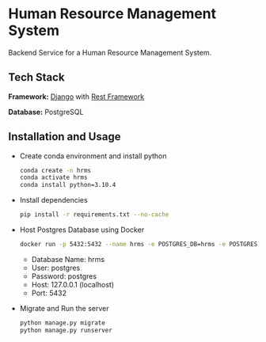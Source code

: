 # Human Resource Management System

Backend Service for a Human Resource Management System.

## Tech Stack

**Framework:** [Django](https://www.djangoproject.com/) with [Rest Framework](https://www.django-rest-framework.org/)

**Database:** PostgreSQL

## Installation and Usage

- Create conda environment and install python

  ```bash
  conda create -n hrms
  conda activate hrms
  conda install python=3.10.4
  ```

- Install dependencies

  ```bash
  pip install -r requirements.txt --no-cache
  ```

- Host Postgres Database using Docker

  ```bash
  docker run -p 5432:5432 --name hrms -e POSTGRES_DB=hrms -e POSTGRES_USER=postgres -e POSTGRES_PASSWORD=postgres -d postgres
  ```

  - Database Name: hrms
  - User: postgres
  - Password: postgres
  - Host: 127.0.0.1 (localhost)
  - Port: 5432

- Migrate and Run the server
  ```bash
  python manage.py migrate
  python manage.py runserver
  ```
